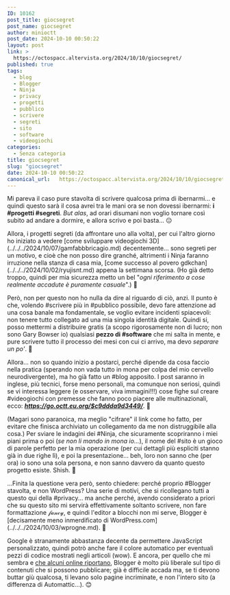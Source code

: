 ```yaml
---
ID: 10162
post_title: giocsegret
post_name: giocsegret
author: minioctt
post_date: 2024-10-10 00:50:22
layout: post
link: >
  https://octospacc.altervista.org/2024/10/10/giocsegret/
published: true
tags:
  - blog
  - Blogger
  - Ninja
  - privacy
  - progetti
  - pubblico
  - scrivere
  - segreti
  - sito
  - software
  - videogiochi
categories:
  - Senza categoria
title: giocsegret
slug: "giocsegret"
date: 2024-10-10 00:50:22
canonical_url:   https://octospacc.altervista.org/2024/10/10/giocsegret/
---
```

<!-- wp:paragraph -->
<p markdown="1">Mi pareva il caso pure stavolta di scrivere qualcosa prima di ibernarmi... e quindi questo sarà il cosa avrei tra le mani ora se non dovessi ibernarmi: <strong>i #progetti #segreti</strong>. <em>But alas</em>, ad orari disumani non voglio tornare così subito ad andare a dormire, e allora scrivo e poi basta... 😑️</p>
<!-- /wp:paragraph -->

<!-- wp:paragraph -->
<p markdown="1">Allora, i progetti segreti (da affrontare uno alla volta), per cui l'altro giorno ho iniziato a vedere [come sviluppare videogiochi 3D](../../../2024/10/07/gamfabbbricagio.md) decentemente... sono segreti per un motivo, e cioè che non posso dire granché, altrimenti i Ninja faranno irruzione nella stanza di casa mia, [come successo al povero gdkchan](../../../2024/10/02/ryujisnt.md) appena la settimana scorsa. (Ho già detto troppo, quindi per mia sicurezza metto un bel "<em>ogni riferimento a cose realmente accadute è puramente casuale</em>".) 🤕️</p>
<!-- /wp:paragraph -->

<!-- wp:paragraph -->
<p markdown="1">Però, non per questo non ho nulla da dire al riguardo di ciò, anzi. Il punto è che, volendo #scrivere più in #pubblico possibile, devo fare attenzione ad una cosa banale ma fondamentale, se voglio evitare incidenti spiacevoli: non tenere tutto collegato ad una mia singola identità digitale. Quindi si, posso mettermi a distribuire gratis (a scopo rigorosamente non di lucro; non sono Gary Bowser io) qualsiasi <strong>pezzo di #software</strong> che mi salta in mente, e pure scrivere tutto il processo dei mesi con cui ci arrivo, ma devo <em>separare un po'</em>. 🥸️</p>
<!-- /wp:paragraph -->

<!-- wp:paragraph -->
<p markdown="1">Allora... non so quando inizio a postarci, perché dipende da cosa faccio nella pratica (sperando non vada tutto in mona per colpa del mio cervello neurodivergente), ma ho già fatto un #blog apposito. I post saranno in inglese, più tecnici, forse meno personali, ma comunque non seriosi, quindi se vi interessa leggere (e osservare, viva immagini!!!) cose fighe sul creare #videogiochi con premesse che fanno poco piacere alle multinazionali, ecco: <strong><em><a href="https://go.octt.eu.org/$c9ddda9d3449/">https://go.octt.eu.org/$c9ddda9d3449/</a></em></strong>. 🥰️</p>
<!-- /wp:paragraph -->

<!-- wp:paragraph -->
<p markdown="1">(Magari sono paranoica, ma meglio "cifrare" il link come ho fatto, per evitare che finisca archiviato un collegamento da me non distruggibile alla cosa.) Per sviare le indagini dei #Ninja, che sicuramente scopriranno i miei piani prima o poi (<em>se non li mando in mona io...</em>), il nome del #sito è un gioco di parole perfetto per la mia operazione (per cui dettagli più espliciti stanno già in due righe lì), e poi la presentazione... beh, loro non sanno che (per ora) io sono una sola persona, e non sanno davvero da quanto questo progetto esiste. Shish. 🤫️</p>
<!-- /wp:paragraph -->

<!-- wp:paragraph -->
<p markdown="1">...Finita la questione vera però, sento chiedere: perché proprio #Blogger stavolta, e non WordPress? Una serie di motivi, che si ricollegano tutti a questo qui della #privacy... ma anche perché, avendo considerato a priori che su questo sito mi servirà effettivamente soltanto scrivere, non fare formattazione 𝒻𝒶𝓃𝒸𝓎, e quindi l'editor a blocchi non mi serve, Blogger è [decisamente meno inmerdificato di WordPress.com](../../../2024/10/03/wprogne.md). 🙏️</p>
<!-- /wp:paragraph -->

<!-- wp:paragraph -->
<p markdown="1">Google è stranamente abbastanza decente da permettere JavaScript personalizzato, quindi potrò anche fare il colore automatico per eventuali pezzi di codice mostrati negli articoli (wow). E ancora, per quello che mi sembra e <a href="https://support.google.com/webmasters/thread/38161008/why-google-blogger-allows-wiki-leaks-type-site-cafe4eck-blogspot-com-which-clearly-violate-tos?hl=en">che alcuni online riportano</a>, Blogger è molto più liberale sul tipo di contenuti che si possono pubblicare; già è difficile accada ma, se ti devono buttar giù qualcosa, ti levano solo pagine incriminate, e non l'intero sito (a differenza di Automattic...). 😊️</p>
<!-- /wp:paragraph -->